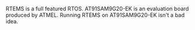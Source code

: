 RTEMS is a full featured RTOS.  AT91SAM9G20-EK is an evaluation board produced by ATMEL. Running RTEMS on AT91SAM9G20-EK isn't a bad idea.